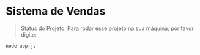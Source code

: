 # Sistema de Vendas #

>Status do Projeto: Para rodar esse projeto na sua máquina, por favor digite: 

```
node app.js 
```




